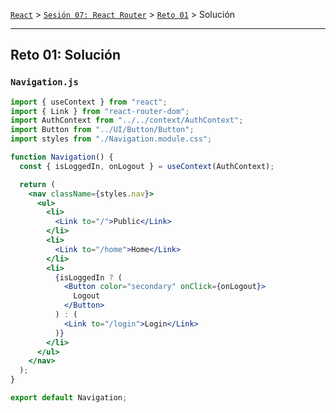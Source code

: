 [`React`](../../../README.md) > [`Sesión 07: React Router`](../../Readme.md) > [`Reto 01`](../Readme.md) > Solución

---

## Reto 01: Solución

### `Navigation.js`

```jsx
import { useContext } from "react";
import { Link } from "react-router-dom";
import AuthContext from "../../context/AuthContext";
import Button from "../UI/Button/Button";
import styles from "./Navigation.module.css";

function Navigation() {
  const { isLoggedIn, onLogout } = useContext(AuthContext);

  return (
    <nav className={styles.nav}>
      <ul>
        <li>
          <Link to="/">Public</Link>
        </li>
        <li>
          <Link to="/home">Home</Link>
        </li>
        <li>
          {isLoggedIn ? (
            <Button color="secondary" onClick={onLogout}>
              Logout
            </Button>
          ) : (
            <Link to="/login">Login</Link>
          )}
        </li>
      </ul>
    </nav>
  );
}

export default Navigation;
```
